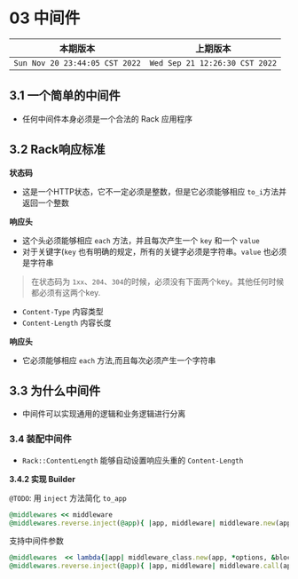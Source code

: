 # 03 中间件

|本期版本| 上期版本
|:---:|:---:
`Sun Nov 20 23:44:05 CST 2022` | `Wed Sep 21 12:26:30 CST 2022`



## 3.1 一个简单的中间件

* 任何中间件本身必须是一个合法的 Rack 应用程序

## 3.2 Rack响应标准


**状态码**

* 这是一个HTTP状态，它不一定必须是整数，但是它必须能够相应 `to_i`方法并返回一个整数

**响应头**

* 这个头必须能够相应 `each` 方法，并且每次产生一个 `key` 和一个 `value`
* 对于关键字(`key` 也有明确的规定，所有的关键字必须是字符串。`value` 也必须是字符串


> 在状态码为 `1xx`、`204`、`304`的时候，必须没有下面两个key。其他任何时候都必须有这两个key.

* `Content-Type` 内容类型
* `Content-Length` 内容长度

**响应头**

* 它必须能够相应 `each` 方法,而且每次必须产生一个字符串

## 3.3 为什么中间件

* 中间件可以实现通用的逻辑和业务逻辑进行分离

### 3.4 装配中间件

* `Rack::ContentLength` 能够自动设置响应头重的 `Content-Length`


**3.4.2 实现 Builder**

`@TODO`:  用 `inject` 方法简化  `to_app` 


```ruby
@middlewares << middleware
@middlewares.reverse.inject(@app){ |app, middleware| middleware.new(app) }
```

支持中间件参数

```ruby
@middlewares  << lambda{|app| middleware_class.new(app, *options, &block)}
@middlewares.reverse.inject(@app){ |app, middleware| middleware.call(app) }
```
